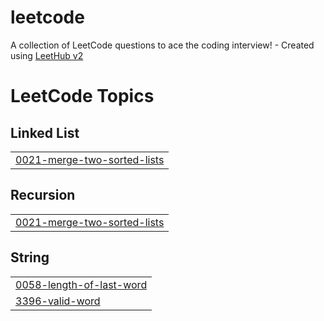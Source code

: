# leetcode
A collection of LeetCode questions to ace the coding interview! - Created using [LeetHub v2](https://github.com/arunbhardwaj/LeetHub-2.0)

<!---LeetCode Topics Start-->
# LeetCode Topics
## Linked List
|  |
| ------- |
| [0021-merge-two-sorted-lists](https://github.com/diliprx/leetcode/tree/master/0021-merge-two-sorted-lists) |
## Recursion
|  |
| ------- |
| [0021-merge-two-sorted-lists](https://github.com/diliprx/leetcode/tree/master/0021-merge-two-sorted-lists) |
## String
|  |
| ------- |
| [0058-length-of-last-word](https://github.com/diliprx/leetcode/tree/master/0058-length-of-last-word) |
| [3396-valid-word](https://github.com/diliprx/leetcode/tree/master/3396-valid-word) |
<!---LeetCode Topics End-->